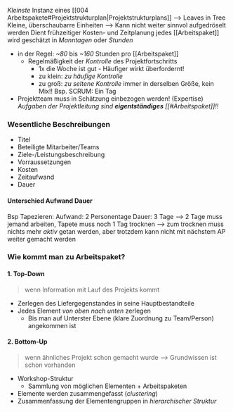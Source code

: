 _Kleinste_ Instanz eines [[004 Arbeitspakete#Projektstrukturplan|Projektstrukturplans]]
	--> Leaves in Tree
Kleine, überschaubarre Einheiten --> Kann nicht weiter sinnvol aufgedröselt werden
Dient frühzeitiger Kosten- und Zeitplanung
jedes [[Arbeitspaket]] wird geschätzt in _Manntagen_ oder _Stunden_
- in der Regel: _~80_ bis _~160_ Stunden pro [[Arbeitspaket]]
	- Regelmäßigkeit der _Kontrolle_ des Projektfortschritts
		- 1x die Woche ist gut - Häufiger wirkt überfordernt!
		- zu klein: _zu häufige Kontrolle_
		- zu groß: _zu seltene Kontrolle_ 
	immer in derselben Größe, kein Mix!!
	Bsp. SCRUM: Ein Tag
- Projektteam muss in Schätzung einbezogen werden! (Expertise)
_Aufgaben der Projektleitung sind **eigentständiges** [[#Arbeitspaket]]!!_
### Wesentliche Beschreibungen
- Titel
- Beteiligte Mitarbeiter/Teams
- Ziele-/Leistungsbeschreibung
- Vorraussetzungen
- Kosten
- Zeitaufwand
- Dauer

#### Unterschied Aufwand Dauer
Bsp Tapezieren:
Aufwand: 2 Personentage
Dauer: 3 Tage
	--> 2 Tage muss jemand arbeiten, Tapete muss noch 1 Tag trocknen
		--> zum trocknen muss nichts mehr _aktiv_ getan werden, aber trotzdem kann nicht mit nächstem AP weiter gemacht werden
### Wie kommt man zu Arbeitspaket?
#### 1. Top-Down
> wenn Information mit Lauf des Projekts kommt
- Zerlegen des Liefergegenstandes in seine Hauptbestandteile
- Jedes Element _von oben nach unten_ zerlegen
	- Bis man auf Unterster Ebene (klare Zuordnung zu Team/Person) angekommen ist
#### 2. Bottom-Up
> wenn ähnliches Projekt schon gemacht wurde --> Grundwissen ist schon vorhanden
- Workshop-Struktur
	- Sammlung von möglichen Elementen + Arbeitspaketen
- Elemente werden zusammengefasst (_clustering_)
- Zusammenfassung der Elementengruppen in _hierarchischer Struktur_
